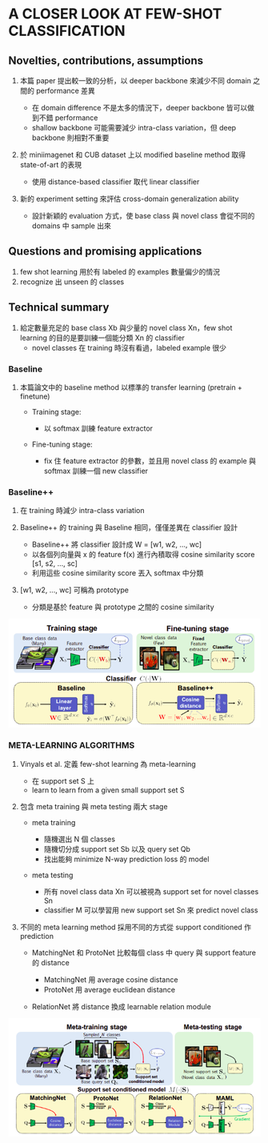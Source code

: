 # A CLOSER LOOK AT FEW-SHOT CLASSIFICATION
## Novelties, contributions, assumptions
1.  本篇 paper 提出較一致的分析，以 deeper backbone 來減少不同 domain 之間的 performance 差異
    -   在 domain difference 不是太多的情況下，deeper backbone 皆可以做到不錯 performance
    -   shallow backbone 可能需要減少 intra-class variation，但 deep backbone 則相對不重要

2.  於 miniimagenet 和 CUB dataset 上以 modified baseline method 取得 state-of-art 的表現
    -   使用 distance-based classifier 取代 linear classifier

3.  新的 experiment setting 來評估 cross-domain generalization ability
    -   設計新穎的 evaluation 方式，使 base class 與 novel class 會從不同的 domains 中 sample 出來

## Questions and promising applications
1.  few shot learning 用於有 labeled 的 examples 數量偏少的情況
2.  recognize 出 unseen 的 classes

## Technical summary
1.  給定數量充足的 base class Xb 與少量的 novel class Xn，few shot learning 的目的是要訓練一個能分類 Xn 的 classifier
    -   novel classes 在 training 時沒有看過，labeled example 很少

### Baseline
1.  本篇論文中的 baseline method 以標準的 transfer learning (pretrain + finetune)
    -   Training stage:
        -   以 softmax 訓練 feature extractor 
    
    -   Fine-tuning stage:
        -   fix 住 feature extractor 的參數，並且用 novel class 的 example 與 softmax 訓練一個 new classifier

### Baseline++
1.  在 training 時減少 intra-class variation
2.  Baseline++ 的 training 與 Baseline 相同，僅僅差異在 classifier 設計
    -   Baseline++ 將 classifier 設計成 W = [w1, w2, ..., wc]
    -   以各個列向量與 x 的 feature f(x) 進行內積取得 cosine similarity score [s1, s2, ..., sc]
    -   利用這些 cosine similarity score 丟入 softmax 中分類

3.  [w1, w2, ..., wc] 可稱為 prototype
    -   分類是基於 feature 與 prototype 之間的 cosine similarity

![](few-shot/Baseline++.png)
### META-LEARNING ALGORITHMS
1.  Vinyals et al. 定義 few-shot learning 為 meta-learning
    -   在 support set S 上
    -   learn to learn from a given small support set S

2.  包含 meta training 與 meta testing 兩大 stage
    -   meta training
        -   隨機選出 N 個 classes
        -   隨機切分成 support set Sb 以及 query set Qb
        -   找出能夠 minimize N-way prediction loss 的 model
    
    -   meta testing
        -   所有 novel class data Xn 可以被視為 support set for novel classes Sn
        -   classifier M 可以學習用 new support set Sn 來 predict novel class

3.  不同的 meta learning method 採用不同的方式從 support conditioned 作 prediction
    -   MatchingNet 和 ProtoNet 比較每個 class 中 query 與 support feature 的 distance
        -   MatchingNet 用 average cosine distance
        -   ProtoNet 用 average euclidean distance
    
    -   RelationNet 將 distance 換成 learnable relation module

![](few-shot/Meta.png)
